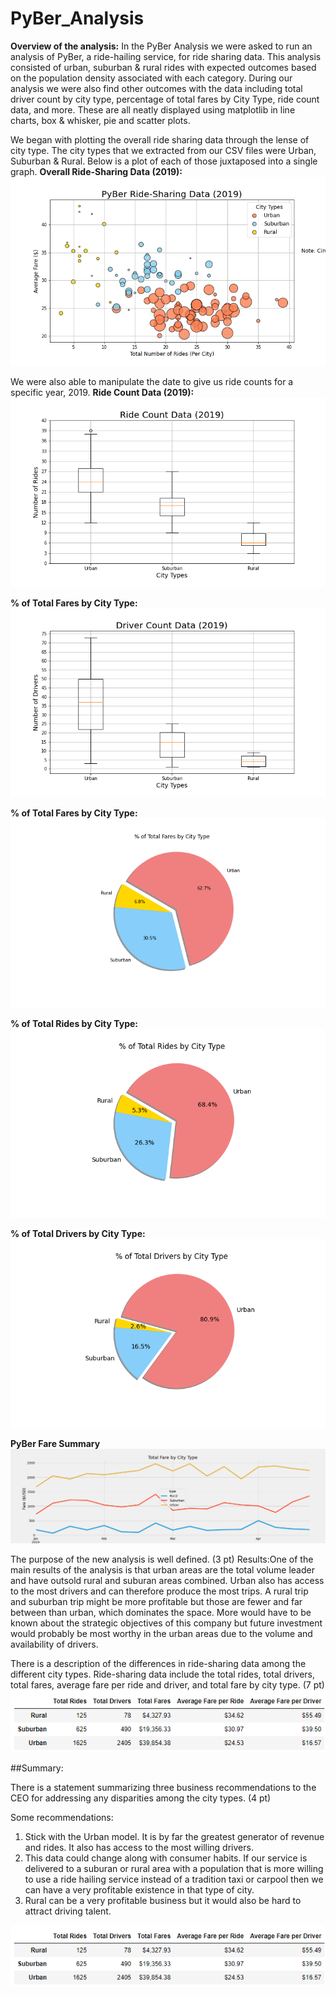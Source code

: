 # PyBer_Analysis

**Overview of the analysis:**
In the PyBer Analysis we were asked to run an analysis of PyBer, a ride-hailing service, for ride sharing data. This analysis consisted of urban, suburban & rural rides with expected outcomes based on the population density associated with each category. During our analysis we were also find other outcomes with the data including total driver count by city type, percentage of total fares by City Type, ride count data, and more. These are all neatly displayed using matplotlib in line charts, box & whisker, pie and scatter plots.

We began with plotting the overall ride sharing data through the lense of city type. The city types that we extracted from our CSV files were Urban, Suburban & Rural. Below is a plot of each of those juxtaposed into a single graph. 
**Overall Ride-Sharing Data (2019):**
![This is an image](https://github.com/PDob02/PyBer_Analysis/blob/main/analysis/Fig1.png)

We were also able to manipulate the date to give us ride counts for a specific year, 2019.
**Ride Count Data (2019):**
![This is an image](https://github.com/PDob02/PyBer_Analysis/blob/main/analysis/Fig2.png)

**% of Total Fares by City Type:** 
![This is an image](https://github.com/PDob02/PyBer_Analysis/blob/main/analysis/Fig4.png)

**% of Total Fares by City Type:**
![This is an image](https://github.com/PDob02/PyBer_Analysis/blob/main/analysis/Fig5.png)

**% of Total Rides by City Type:**
![This is an image](https://github.com/PDob02/PyBer_Analysis/blob/main/analysis/Fig6.png)

**% of Total Drivers by City Type:**
![This is an image](https://github.com/PDob02/PyBer_Analysis/blob/main/analysis/Fig7.png)

**PyBer Fare Summary**
![This is an image](https://github.com/PDob02/PyBer_Analysis/blob/main/analysis/PyBer_fare_summary.png)

The purpose of the new analysis is well defined. (3 pt)
Results:One of the main results of the analysis is that urban areas are the total volume leader and have outsold rural and suburan areas combined. Urban also has access to the most drivers and can therefore produce the most trips. A rural trip and suburban trip might be more profitable but those are fewer and far between than urban, which dominates the space. More would have to be known about the strategic objectives of this company but future investment would probably be most worthy in the urban areas due to the volume and availability of drivers. 

There is a description of the differences in ride-sharing data among the different city types. Ride-sharing data include the total rides, total drivers, total fares, average fare per ride and driver, and total fare by city type. (7 pt)
![This is an image](https://github.com/PDob02/PyBer_Analysis/blob/main/analysis/Average_Fare_Driver.png)

##Summary:

There is a statement summarizing three business recommendations to the CEO for addressing any disparities among the city types. (4 pt)

Some recommendations:
1. Stick with the Urban model. It is by far the greatest generator of revenue and rides. It also has access to the most willing drivers. 
2. This data could change along with consumer habits. If our service is delivered to a suburan or rural area with a population that is more willing to use a ride hailing service instead of a tradition taxi or carpool then we can have a very profitable existence in that type of city.
3. Rural can be a very profitable business but it would also be hard to attract driving talent. 

![This is an image](https://github.com/PDob02/PyBer_Analysis/blob/main/analysis/Average_Fare_Driver.png)